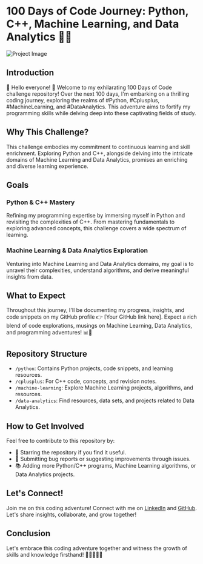 # 100 Days of Code Journey: Python, C++, Machine Learning, and Data Analytics 🚀🌟

![Project Image](https://media.geeksforgeeks.org/wp-content/cdn-uploads/20201216211829/100-Days-of-Code-%E2%80%93-A-Complete-Guide-For-Beginners-and-Experienced.jpg)

## Introduction

🌟 Hello everyone! 🚀 Welcome to my exhilarating 100 Days of Code challenge repository! Over the next 100 days, I'm embarking on a thrilling coding journey, exploring the realms of #Python, #Cplusplus, #MachineLearning, and #DataAnalytics. This adventure aims to fortify my programming skills while delving deep into these captivating fields of study.

## Why This Challenge?

This challenge embodies my commitment to continuous learning and skill enrichment. Exploring Python and C++, alongside delving into the intricate domains of Machine Learning and Data Analytics, promises an enriching and diverse learning experience.

## Goals

### Python & C++ Mastery

Refining my programming expertise by immersing myself in Python and revisiting the complexities of C++. From mastering fundamentals to exploring advanced concepts, this challenge covers a wide spectrum of learning.

### Machine Learning & Data Analytics Exploration

Venturing into Machine Learning and Data Analytics domains, my goal is to unravel their complexities, understand algorithms, and derive meaningful insights from data.

## What to Expect

Throughout this journey, I'll be documenting my progress, insights, and code snippets on my GitHub profile 👉 [Your GitHub link here]. Expect a rich blend of code explorations, musings on Machine Learning, Data Analytics, and programming adventures! 📊🤖

## Repository Structure

- `/python`: Contains Python projects, code snippets, and learning resources.
- `/cplusplus`: For C++ code, concepts, and revision notes.
- `/machine-learning`: Explore Machine Learning projects, algorithms, and resources.
- `/data-analytics`: Find resources, data sets, and projects related to Data Analytics.

## How to Get Involved

Feel free to contribute to this repository by:

- 🌟 Starring the repository if you find it useful.
- 🐛 Submitting bug reports or suggesting improvements through issues.
- 📚 Adding more Python/C++ programs, Machine Learning algorithms, or Data Analytics projects.

## Let's Connect!

Join me on this coding adventure! Connect with me on [LinkedIn](https://www.linkedin.com/in/vinit-lathiwala-080aa2214/) and [GitHub](https://github.com/Vinitv38?tab=repositories). Let's share insights, collaborate, and grow together!

## Conclusion

Let's embrace this coding adventure together and witness the growth of skills and knowledge firsthand! 🚀👩‍💻👨‍💻

